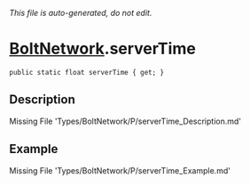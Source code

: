 *This file is auto-generated, do not edit.*

# [BoltNetwork](Types/BoltNetwork.md).serverTime
`public static float serverTime { get; }`
## Description
Missing File 'Types/BoltNetwork/P/serverTime_Description.md'
## Example
Missing File 'Types/BoltNetwork/P/serverTime_Example.md'
